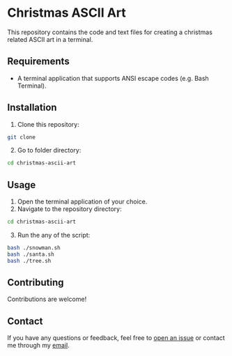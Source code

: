 # Christmas ASCII Art

This repository contains the code and text files for creating a christmas related ASCII art in a terminal.

## Requirements

- A terminal application that supports ANSI escape codes (e.g. Bash Terminal).

## Installation

1. Clone this repository:

```bash
git clone
```

2. Go to folder directory:

```bash
cd christmas-ascii-art
```

## Usage

1. Open the terminal application of your choice.
2. Navigate to the repository directory:

```bash
cd christmas-ascii-art
```

3. Run the any of the script:

```bash
bash ./snowman.sh
bash ./santa.sh
bash ./tree.sh
```

## Contributing

Contributions are welcome!

## Contact

If you have any questions or feedback, feel free to [open an issue](https://github.com/user/repo/issues/new) or contact me through my [email](mailto:danieloloruntoba681@gmail.com).
